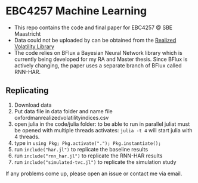 
# EBC4257 Machine Learning 

- This repo contains the code and final paper for EBC4257 @ SBE Maastricht
- Data could not be uploaded by can be obtained from the [Realized Volatility Library](https://realized.oxford-man.ox.ac.uk/data)
- The code relies on BFlux a Bayesian Neural Network library which is currently being developed for my RA and Master thesis. Since BFlux is actively changing, the paper uses a separate branch of BFlux called RNN-HAR. 

## Replicating 

1. Download data
2. Put data file in data folder and name file oxfordmanrealizedvolatilityindices.csv
3. open julia in the code/julia folder: to be able to run in parallel juliat must be opened with multiple threads activates: `julia -t 4` will start julia with 4 threads.
4. type in `using Pkg; Pkg.activate("."); Pkg.instantiate();`
5. run `include("har.jl")` to replicate the baseline results
6. run `include("rnn_har.jl")` to replicate the RNN-HAR results
7. run `include("simulated-tvc.jl")` to replicate the simulation study

If any problems come up, please open an issue or contact me via email. 

 
